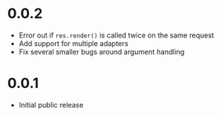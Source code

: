 # 0.0.2

* Error out if `res.render()` is called twice on the same request
* Add support for multiple adapters
* Fix several smaller bugs around argument handling

# 0.0.1

* Initial public release
